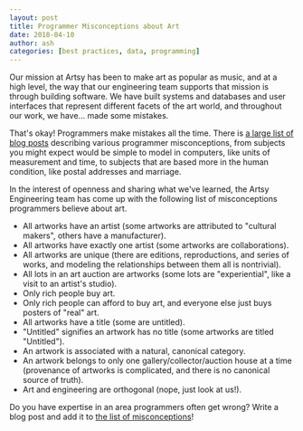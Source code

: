 ```yaml
---
layout: post
title: Programmer Misconceptions about Art
date: 2018-04-10
author: ash
categories: [best practices, data, programming]
---
```


Our mission at Artsy has been to make art as popular as music, and at a high level, the way that our engineering team supports that mission is through building software. We have built systems and databases and user interfaces that represent different facets of the art world, and throughout our work, we have... made some mistakes.

That's okay! Programmers make mistakes all the time. There is [a large list of blog posts][falsehoods] describing various programmer misconceptions, from subjects you might expect would be simple to model in computers, like units of measurement and time, to subjects that are based more in the human condition, like postal addresses and marriage.

In the interest of openness and sharing what we've learned, the Artsy Engineering team has come up with the following list of misconceptions programmers believe about art.

<!-- more -->

- All artworks have an artist (some artworks are attributed to "cultural makers", others have a manufacturer).
- All artworks have exactly one artist (some artworks are collaborations).
- All artworks are unique (there are editions, reproductions, and series of works, and modeling the relationships between them all is nontrivial).
- All lots in an art auction are artworks (some lots are "experiential", like a visit to an artist's studio).
- Only rich people buy art.
- Only rich people can afford to buy art, and everyone else just buys posters of "real" art.
- All artworks have a title (some are untitled).
- "Untitled" signifies an artwork has no title (some artworks are titled "Untitled").
- An artwork is associated with a natural, canonical category.
- An artwork belongs to only one gallery/collector/auction house at a time (provenance of artworks is complicated, and there is no canonical source of truth).
- Art and engineering are orthogonal (nope, just look at us!).

Do you have expertise in an area programmers often get wrong? Write a blog post and add it to [the list of misconceptions][falsehoods]!

[falsehoods]: https://github.com/kdeldycke/awesome-falsehood
